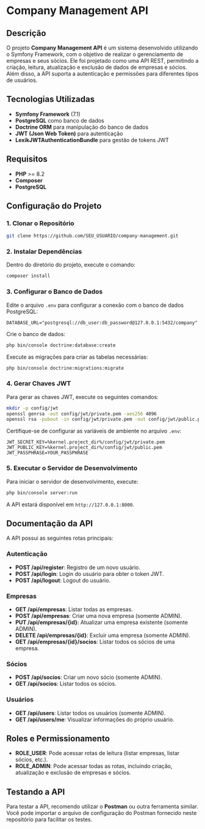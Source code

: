 # Company Management API

## Descrição

O projeto **Company Management API** é um sistema desenvolvido utilizando o Symfony Framework, com o objetivo de realizar o gerenciamento de empresas e seus sócios. Ele foi projetado como uma API REST, permitindo a criação, leitura, atualização e exclusão de dados de empresas e sócios. Além disso, a API suporta a autenticação e permissões para diferentes tipos de usuários.

## Tecnologias Utilizadas

- **Symfony Framework** (7.1)
- **PostgreSQL** como banco de dados
- **Doctrine ORM** para manipulação do banco de dados
- **JWT (Json Web Token)** para autenticação
- **LexikJWTAuthenticationBundle** para gestão de tokens JWT

## Requisitos

- **PHP** >= 8.2
- **Composer**
- **PostgreSQL**

## Configuração do Projeto

### 1. Clonar o Repositório

```bash
git clone https://github.com/SEU_USUARIO/company-management.git
```

### 2. Instalar Dependências

Dentro do diretório do projeto, execute o comando:

```bash
composer install
```

### 3. Configurar o Banco de Dados

Edite o arquivo `.env` para configurar a conexão com o banco de dados PostgreSQL:

```
DATABASE_URL="postgresql://db_user:db_password@127.0.0.1:5432/company"
```

Crie o banco de dados:

```bash
php bin/console doctrine:database:create
```

Execute as migrações para criar as tabelas necessárias:

```bash
php bin/console doctrine:migrations:migrate
```

### 4. Gerar Chaves JWT

Para gerar as chaves JWT, execute os seguintes comandos:

```bash
mkdir -p config/jwt
openssl genrsa -out config/jwt/private.pem -aes256 4096
openssl rsa -pubout -in config/jwt/private.pem -out config/jwt/public.pem
```

Certifique-se de configurar as variáveis de ambiente no arquivo `.env`:

```
JWT_SECRET_KEY=%kernel.project_dir%/config/jwt/private.pem
JWT_PUBLIC_KEY=%kernel.project_dir%/config/jwt/public.pem
JWT_PASSPHRASE=YOUR_PASSPHRASE
```

### 5. Executar o Servidor de Desenvolvimento

Para iniciar o servidor de desenvolvimento, execute:

```bash
php bin/console server:run
```

A API estará disponível em `http://127.0.0.1:8000`.

## Documentação da API

A API possui as seguintes rotas principais:

### Autenticação

- **POST /api/register**: Registro de um novo usuário.
- **POST /api/login**: Login do usuário para obter o token JWT.
- **POST /api/logout**: Logout do usuário.

### Empresas

- **GET /api/empresas**: Listar todas as empresas.
- **POST /api/empresas**: Criar uma nova empresa (somente ADMIN).
- **PUT /api/empresas/{id}**: Atualizar uma empresa existente (somente ADMIN).
- **DELETE /api/empresas/{id}**: Excluir uma empresa (somente ADMIN).
- **GET /api/empresas/{id}/socios**: Listar todos os sócios de uma empresa.

### Sócios

- **POST /api/socios**: Criar um novo sócio (somente ADMIN).
- **GET /api/socios**: Listar todos os sócios.

### Usuários

- **GET /api/users**: Listar todos os usuários (somente ADMIN).
- **GET /api/users/me**: Visualizar informações do próprio usuário.

## Roles e Permissionamento

- **ROLE_USER**: Pode acessar rotas de leitura (listar empresas, listar sócios, etc.).
- **ROLE_ADMIN**: Pode acessar todas as rotas, incluindo criação, atualização e exclusão de empresas e sócios.

## Testando a API

Para testar a API, recomendo utilizar o **Postman** ou outra ferramenta similar. Você pode importar o arquivo de configuração do Postman fornecido neste repositório para facilitar os testes.

